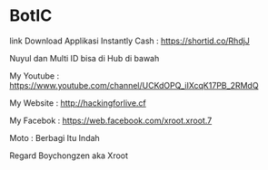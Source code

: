 # BotIC

link Download Applikasi Instantly Cash : https://shortid.co/RhdjJ

Nuyul dan Multi ID bisa di Hub di bawah

My Youtube : https://www.youtube.com/channel/UCKdOPQ_iIXcqK17PB_2RMdQ

My Website : http://hackingforlive.cf

My Facebok : https://web.facebook.com/xroot.xroot.7

Moto : Berbagi Itu Indah

Regard Boychongzen aka Xroot
